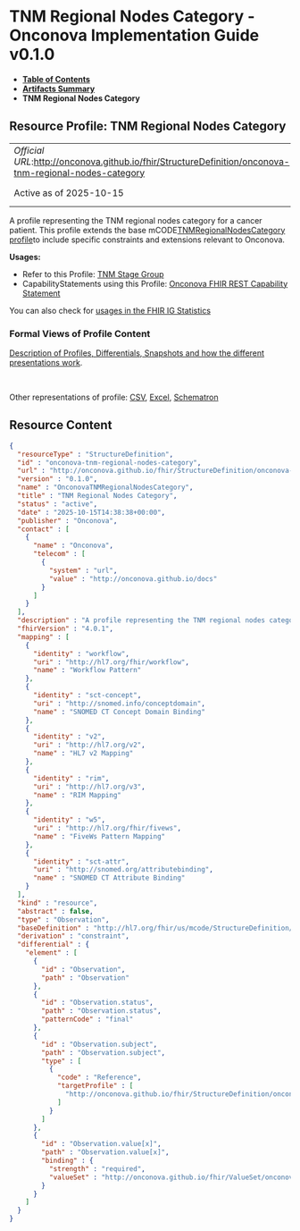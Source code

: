 # TNM Regional Nodes Category - Onconova Implementation Guide v0.1.0

* [**Table of Contents**](toc.md)
* [**Artifacts Summary**](artifacts.md)
* **TNM Regional Nodes Category**

## Resource Profile: TNM Regional Nodes Category 

| | |
| :--- | :--- |
| *Official URL*:http://onconova.github.io/fhir/StructureDefinition/onconova-tnm-regional-nodes-category | *Version*:0.1.0 |
| Active as of 2025-10-15 | *Computable Name*:OnconovaTNMRegionalNodesCategory |

 
A profile representing the TNM regional nodes category for a cancer patient. 
This profile extends the base mCODE[TNMRegionalNodesCategory profile](http://hl7.org/fhir/us/mcode/StructureDefinition/mcode-tnm-regional-nodes-category)to include specific constraints and extensions relevant to Onconova. 

**Usages:**

* Refer to this Profile: [TNM Stage Group](StructureDefinition-onconova-tnm-stage-group.md)
* CapabilityStatements using this Profile: [Onconova FHIR REST Capability Statement](CapabilityStatement-onconova-capability-statement.md)

You can also check for [usages in the FHIR IG Statistics](https://packages2.fhir.org/xig/onconova.fhir|current/StructureDefinition/onconova-tnm-regional-nodes-category)

### Formal Views of Profile Content

 [Description of Profiles, Differentials, Snapshots and how the different presentations work](http://build.fhir.org/ig/FHIR/ig-guidance/readingIgs.html#structure-definitions). 

 

Other representations of profile: [CSV](StructureDefinition-onconova-tnm-regional-nodes-category.csv), [Excel](StructureDefinition-onconova-tnm-regional-nodes-category.xlsx), [Schematron](StructureDefinition-onconova-tnm-regional-nodes-category.sch) 



## Resource Content

```json
{
  "resourceType" : "StructureDefinition",
  "id" : "onconova-tnm-regional-nodes-category",
  "url" : "http://onconova.github.io/fhir/StructureDefinition/onconova-tnm-regional-nodes-category",
  "version" : "0.1.0",
  "name" : "OnconovaTNMRegionalNodesCategory",
  "title" : "TNM Regional Nodes Category",
  "status" : "active",
  "date" : "2025-10-15T14:38:38+00:00",
  "publisher" : "Onconova",
  "contact" : [
    {
      "name" : "Onconova",
      "telecom" : [
        {
          "system" : "url",
          "value" : "http://onconova.github.io/docs"
        }
      ]
    }
  ],
  "description" : "A profile representing the TNM regional nodes category for a cancer patient. \n\nThis profile extends the base mCODE [TNMRegionalNodesCategory profile](http://hl7.org/fhir/us/mcode/StructureDefinition/mcode-tnm-regional-nodes-category) to include specific constraints and extensions relevant to Onconova.",
  "fhirVersion" : "4.0.1",
  "mapping" : [
    {
      "identity" : "workflow",
      "uri" : "http://hl7.org/fhir/workflow",
      "name" : "Workflow Pattern"
    },
    {
      "identity" : "sct-concept",
      "uri" : "http://snomed.info/conceptdomain",
      "name" : "SNOMED CT Concept Domain Binding"
    },
    {
      "identity" : "v2",
      "uri" : "http://hl7.org/v2",
      "name" : "HL7 v2 Mapping"
    },
    {
      "identity" : "rim",
      "uri" : "http://hl7.org/v3",
      "name" : "RIM Mapping"
    },
    {
      "identity" : "w5",
      "uri" : "http://hl7.org/fhir/fivews",
      "name" : "FiveWs Pattern Mapping"
    },
    {
      "identity" : "sct-attr",
      "uri" : "http://snomed.org/attributebinding",
      "name" : "SNOMED CT Attribute Binding"
    }
  ],
  "kind" : "resource",
  "abstract" : false,
  "type" : "Observation",
  "baseDefinition" : "http://hl7.org/fhir/us/mcode/StructureDefinition/mcode-tnm-regional-nodes-category|4.0.0",
  "derivation" : "constraint",
  "differential" : {
    "element" : [
      {
        "id" : "Observation",
        "path" : "Observation"
      },
      {
        "id" : "Observation.status",
        "path" : "Observation.status",
        "patternCode" : "final"
      },
      {
        "id" : "Observation.subject",
        "path" : "Observation.subject",
        "type" : [
          {
            "code" : "Reference",
            "targetProfile" : [
              "http://onconova.github.io/fhir/StructureDefinition/onconova-cancer-patient|0.1.0"
            ]
          }
        ]
      },
      {
        "id" : "Observation.value[x]",
        "path" : "Observation.value[x]",
        "binding" : {
          "strength" : "required",
          "valueSet" : "http://onconova.github.io/fhir/ValueSet/onconova-vs-tnm-regional-nodes-categories|0.1.0"
        }
      }
    ]
  }
}

```
